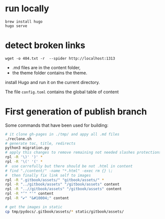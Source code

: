 # run locally

```
brew install hugo
hugo serve
```

# detect broken links

```
wget -o 404.txt -r  --spider http://localhost:1313
```

- .md files are in the content folder,
-  the theme folder contains the theme.

install Hugo and run it on the current directory.

The file `config.toml` contains the global table of content

# First generation of publish branch

Some commands that have been used for building:

```bash
# it clone gh-pages in ./tmp/ and appy all .md files
./reclone.sh
# generate toc, title, redirects
python3 migration.py
# apply this changes to remove remaining not needed slashes protections
rpl -R '\)' ')' *
rpl -R '\(' '(' *
#  use carrefully but there should be not .html in content
# find "./content/" -name "*.html" -exec rm {} \;
#  then finally fix link self to images
rpl -R ".gitbook/assets/" "gitbook/assets/" *
rpl -R "../gitbook/assets" "/gitbook/assets" content
rpl -R "..//gitbook/assets" "/gitbook/assets" content
rpl -R "’" "'" content
rpl -R "✔" "&#10004;" content

# get the images in static
cp tmp/pydocs/.gitbook/assets/* static/gitbook/assets/
```
